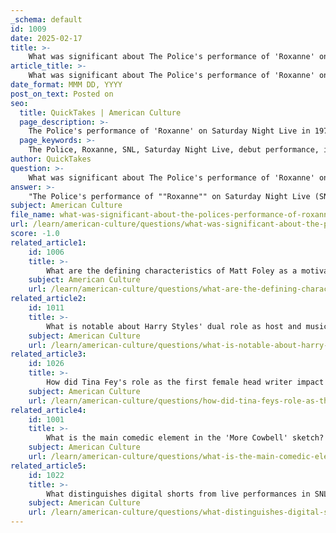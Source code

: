 ```yaml
---
_schema: default
id: 1009
date: 2025-02-17
title: >-
    What was significant about The Police's performance of 'Roxanne' on SNL?
article_title: >-
    What was significant about The Police's performance of 'Roxanne' on SNL?
date_format: MMM DD, YYYY
post_on_text: Posted on
seo:
  title: QuickTakes | American Culture
  page_description: >-
    The Police's performance of 'Roxanne' on Saturday Night Live in 1979 marked their debut on the show, contributing significantly to their rise to international fame and exemplifying the cultural impact of live performances in shaping popular music.
  page_keywords: >-
    The Police, Roxanne, SNL, Saturday Night Live, debut performance, international fame, musical significance, live performance, rock, reggae, punk, cultural impact, 1979
author: QuickTakes
question: >-
    What was significant about The Police's performance of 'Roxanne' on SNL?
answer: >-
    "The Police's performance of ""Roxanne"" on Saturday Night Live (SNL) in 1979 was significant for several reasons:\n1. **Debut Performance**: This appearance marked The Police's debut on SNL, which was a crucial platform for musical acts at the time. Their performance helped introduce them to a wider American audience.\n2. **Impact on Fame**: The dynamic rendition of ""Roxanne"" played a pivotal role in catapulting the band to international fame. The song itself, which deals with themes of love and longing, resonated with viewers and contributed to the band's growing popularity.\n3. **Cultural Significance**: The performance is often remembered as a key moment in the history of SNL, showcasing the show's ability to feature emerging musical talent. It set a precedent for future musical guests and highlighted the importance of live performances in the context of sketch comedy.\n4. **Musical Style**: The Police's blend of rock, reggae, and punk influences was relatively unique at the time, and their performance helped to diversify the musical landscape presented on SNL.\nOverall, The Police's performance of ""Roxanne"" is considered a landmark moment in both the band's career and the history of SNL, illustrating the show's role in shaping popular music culture."
subject: American Culture
file_name: what-was-significant-about-the-polices-performance-of-roxanne-on-snl.md
url: /learn/american-culture/questions/what-was-significant-about-the-polices-performance-of-roxanne-on-snl
score: -1.0
related_article1:
    id: 1006
    title: >-
        What are the defining characteristics of Matt Foley as a motivational speaker character?
    subject: American Culture
    url: /learn/american-culture/questions/what-are-the-defining-characteristics-of-matt-foley-as-a-motivational-speaker-character
related_article2:
    id: 1011
    title: >-
        What is notable about Harry Styles' dual role as host and musical guest on SNL?
    subject: American Culture
    url: /learn/american-culture/questions/what-is-notable-about-harry-styles-dual-role-as-host-and-musical-guest-on-snl
related_article3:
    id: 1026
    title: >-
        How did Tina Fey's role as the first female head writer impact SNL's comedy history?
    subject: American Culture
    url: /learn/american-culture/questions/how-did-tina-feys-role-as-the-first-female-head-writer-impact-snls-comedy-history
related_article4:
    id: 1001
    title: >-
        What is the main comedic element in the 'More Cowbell' sketch?
    subject: American Culture
    url: /learn/american-culture/questions/what-is-the-main-comedic-element-in-the-more-cowbell-sketch
related_article5:
    id: 1022
    title: >-
        What distinguishes digital shorts from live performances in SNL's sketch formats?
    subject: American Culture
    url: /learn/american-culture/questions/what-distinguishes-digital-shorts-from-live-performances-in-snls-sketch-formats
---
```


&nbsp;